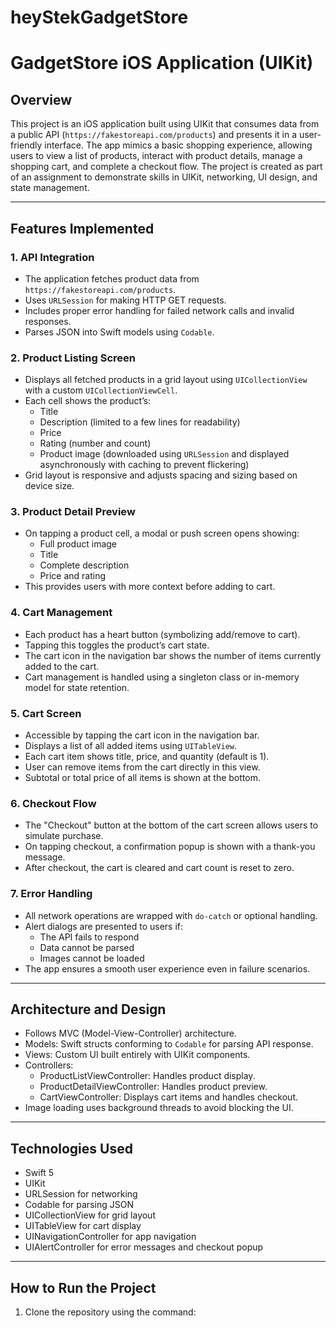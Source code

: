 # heyStekGadgetStore

# GadgetStore iOS Application (UIKit)

## Overview

This project is an iOS application built using UIKit that consumes data from a public API (`https://fakestoreapi.com/products`) and presents it in a user-friendly interface. The app mimics a basic shopping experience, allowing users to view a list of products, interact with product details, manage a shopping cart, and complete a checkout flow. The project is created as part of an assignment to demonstrate skills in UIKit, networking, UI design, and state management.

---

## Features Implemented

### 1. API Integration

- The application fetches product data from `https://fakestoreapi.com/products`.
- Uses `URLSession` for making HTTP GET requests.
- Includes proper error handling for failed network calls and invalid responses.
- Parses JSON into Swift models using `Codable`.

### 2. Product Listing Screen

- Displays all fetched products in a grid layout using `UICollectionView` with a custom `UICollectionViewCell`.
- Each cell shows the product’s:
  - Title
  - Description (limited to a few lines for readability)
  - Price
  - Rating (number and count)
  - Product image (downloaded using `URLSession` and displayed asynchronously with caching to prevent flickering)
- Grid layout is responsive and adjusts spacing and sizing based on device size.

### 3. Product Detail Preview

- On tapping a product cell, a modal or push screen opens showing:
  - Full product image
  - Title
  - Complete description
  - Price and rating
- This provides users with more context before adding to cart.

### 4. Cart Management

- Each product has a heart button (symbolizing add/remove to cart).
- Tapping this toggles the product’s cart state.
- The cart icon in the navigation bar shows the number of items currently added to the cart.
- Cart management is handled using a singleton class or in-memory model for state retention.

### 5. Cart Screen

- Accessible by tapping the cart icon in the navigation bar.
- Displays a list of all added items using `UITableView`.
- Each cart item shows title, price, and quantity (default is 1).
- User can remove items from the cart directly in this view.
- Subtotal or total price of all items is shown at the bottom.

### 6. Checkout Flow

- The "Checkout" button at the bottom of the cart screen allows users to simulate purchase.
- On tapping checkout, a confirmation popup is shown with a thank-you message.
- After checkout, the cart is cleared and cart count is reset to zero.

### 7. Error Handling

- All network operations are wrapped with `do-catch` or optional handling.
- Alert dialogs are presented to users if:
  - The API fails to respond
  - Data cannot be parsed
  - Images cannot be loaded
- The app ensures a smooth user experience even in failure scenarios.

---

## Architecture and Design

- Follows MVC (Model-View-Controller) architecture.
- Models: Swift structs conforming to `Codable` for parsing API response.
- Views: Custom UI built entirely with UIKit components.
- Controllers:
  - ProductListViewController: Handles product display.
  - ProductDetailViewController: Handles product preview.
  - CartViewController: Displays cart items and handles checkout.
- Image loading uses background threads to avoid blocking the UI.

---

## Technologies Used

- Swift 5
- UIKit
- URLSession for networking
- Codable for parsing JSON
- UICollectionView for grid layout
- UITableView for cart display
- UINavigationController for app navigation
- UIAlertController for error messages and checkout popup

---

## How to Run the Project

1. Clone the repository using the command:
